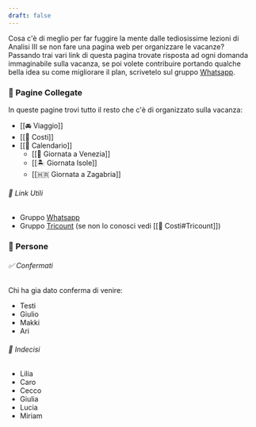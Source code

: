 ```yaml
---
draft: false
---
```

Cosa c'è di meglio per far fuggire la mente dalle tediosissime lezioni di Analisi III se non fare una pagina web per organizzare le vacanze? Passando trai vari link di questa pagina trovate risposta ad ogni domanda immaginabile sulla vacanza, se poi volete contribuire portando qualche bella idea su come migliorare il plan, scrivetelo sul gruppo [Whatsapp](https://chat.whatsapp.com/GITZnYl7pE5IqtmSP7nbOB).

### 📑 Pagine Collegate
In queste pagine trovi tutto il resto che c'è di organizzato sulla vacanza:
- [[🚘 Viaggio]]
- [[💸 Costi]]
- [[📆 Calendario]]
	- [[🛶 Giornata a Venezia]]
	- [[🏝️ Giornata Isole]]
	- [[🇭🇷 Giornata a Zagabria]]
###### 🔗 Link Utili
- Gruppo [Whatsapp](https://chat.whatsapp.com/GITZnYl7pE5IqtmSP7nbOB)
- Gruppo [Tricount](https://tricount.com/tTefGkwAUvIzKUlwCA) (se non lo conosci vedi [[💸 Costi#Tricount]])
### 👥 Persone
###### ✅ Confermati
Chi ha gia dato conferma di venire:
- Testi
- Giulio
- Makki
- Ari
###### 🤔 Indecisi
- Lilia
- Caro
- Cecco
- Giulia
- Lucia
- Miriam

